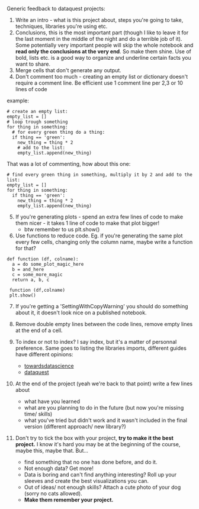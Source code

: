 Generic feedback to dataquest projects:

1. Write an intro - what is this project about, steps you're going to take, techniques, libraries you're using etc.
2. Conclusions, this is the most important part (though I like to leave it for the last moment in the middle 
of the night and do a terrible job of it). Some potentially very important people will skip the whole notebook and
**read only the conclusions at the very end**. So make them shine. Use of bold, lists etc. is a good way to organize and underline certain facts you want to share.
3. Merge cells that don't generate any output.
4. Don't comment too much - creating an empty list or dictionary doesn't require a comment line. Be efficient use 1 comment line per 2,3 or 10 lines of code
  
  example:
  ```
  # create an empty list:
  empty_list = []
  # loop trough something
  for thing in something:
    # for every green thing do a thing:
    if thing == 'green':
      new_thing = thing * 2
      # add to the list:
      empty_list.append(new_thing)
```
That was a lot of commenting, how about this one:
```
# find every green thing in something, multiply it by 2 and add to the list:
empty_list = []
for thing in something:
  if thing == 'green':
    new_thing = thing * 2
    empty_list.append(new_thing)
```
5. If you're generating plots - spend an extra few lines of code to make them nicer - it takes 1 line of code to make that plot bigger!
    * btw remember to us plt.show()
6. Use functions to reduce code. Eg. if you're generating the same plot every few cells, changing only the column name, maybe write a function for that? 
```
def function (df, colname):
  a = do some_plot_magic_here
  b = and_here
  c = some_more_magic
  return a, b, c 
  
 function (df,colname)
 plt.show()
 ```
7. If you're getting a 'SettingWithCopyWarning' you should do something about it, it doesn't look nice on a published notebook.
8. Remove double empty lines between the code lines, remove empty lines at the end of a cell.

9. To index or not to index? I say index, but it's a matter of personnal preference. Same goes to listing the libraries imports, different guides have different opinions:
    * [towardsdatascience](https://towardsdatascience.com/how-to-create-a-professional-github-data-science-repository-84e9607644a2
)
    * [dataquest](https://www.dataquest.io/blog/data-science-project-style-guide/)
10. At the end of the project (yeah we're back to that point) write a few lines about 
    * what have you learned
    * what are you planning to do in the future (but now you're missing time/ skills)
    * what you've tried but didn't work and it wasn't included in the final version (different approach/ new library?)
11. Don't try to tick the box with your project, **try to make it the best project.** I know it's hard you may be at the beginning of the course, maybe this, maybe that. But... 
    * find something that no one has done before, and do it. 
    * Not enough data? Get more! 
    * Data is boring and can't find anything interesting? Roll up your sleeves and create the best visualizations you can. 
    * Out of ideas/ not enough skills? Attach a cute photo of your dog (sorry no cats allowed). 
    * **Make them remember your project.**
